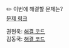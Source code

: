 ✏️ 이번에 해결할 문제는? <br>
[문제 링크](https://www.acmicpc.net/problem/13414)

권현욱: [해결 코드]() <br>
김동국: [해결 코드]() <br>
